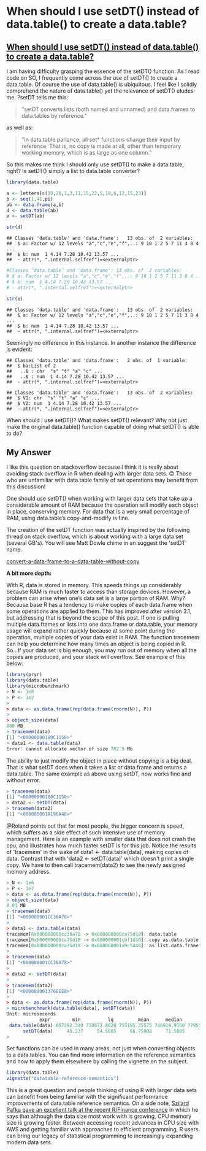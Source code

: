 When should I use setDT() instead of data.table() to create a data.table?
================

[When should I use setDT() instead of data.table() to create a data.table?](https://stackoverflow.com/questions/41917887/when-should-i-use-setdt-instead-of-data-table-to-create-a-data-table)
----------------------------------------------------------------------------------------------------------------------------------------------------------------------------------------------

I am having difficulty grasping the essence of the setDT() function. As I read code on SO, I frequently come across the use of setDT() to create a data.table. Of course the use of data.table() is ubiquitous. I feel like I solidly comprehend the nature of data.table() yet the relevance of setDT() eludes me. ?setDT tells me this:

> "setDT converts lists (both named and unnamed) and data.frames to data.tables by reference."

as well as:

> "In data.table parlance, all set\* functions change their input by reference. That is, no copy is made at all, other than temporary working memory, which is as large as one column."

So this makes me think I should only use setDT() to make a data.table, right? Is setDT() simply a list to data.table converter?

``` r
library(data.table)

a <- letters[c(19,20,1,3,11,15,22,5,18,6,12,15,23)]
b <- seq(1,41,pi)
ab <- data.frame(a,b)
d <- data.table(ab)
e <- setDT(ab)

str(d)
```

    ## Classes 'data.table' and 'data.frame':   13 obs. of  2 variables:
    ##  $ a: Factor w/ 12 levels "a","c","e","f",..: 9 10 1 2 5 7 11 3 8 4 ...
    ##  $ b: num  1 4.14 7.28 10.42 13.57 ...
    ##  - attr(*, ".internal.selfref")=<externalptr>

``` r
#Classes ‘data.table’ and 'data.frame': 13 obs. of  2 variables:
# $ a: Factor w/ 12 levels "a","c","e","f",..: 9 10 1 2 5 7 11 3 8 4 ...
# $ b: num  1 4.14 7.28 10.42 13.57 ...
# - attr(*, ".internal.selfref")=<externalptr>

str(e)
```

    ## Classes 'data.table' and 'data.frame':   13 obs. of  2 variables:
    ##  $ a: Factor w/ 12 levels "a","c","e","f",..: 9 10 1 2 5 7 11 3 8 4 ...
    ##  $ b: num  1 4.14 7.28 10.42 13.57 ...
    ##  - attr(*, ".internal.selfref")=<externalptr>

Seemingly no difference in this instance. In another instance the difference is evident:

    ## Classes 'data.table' and 'data.frame':   2 obs. of  1 variable:
    ##  $ ba:List of 2
    ##   ..$ : chr  "s" "t" "a" "c" ...
    ##   ..$ : num  1 4.14 7.28 10.42 13.57 ...
    ##  - attr(*, ".internal.selfref")=<externalptr>

    ## Classes 'data.table' and 'data.frame':   13 obs. of  2 variables:
    ##  $ V1: chr  "s" "t" "a" "c" ...
    ##  $ V2: num  1 4.14 7.28 10.42 13.57 ...
    ##  - attr(*, ".internal.selfref")=<externalptr>

When should I use setDT()? What makes setDT() relevant? Why not just make the original data.table() function capable of doing what setDT() is able to do?

My Answer
---------

I like this question on stackoverflow because I think it is really about avoiding stack overflow in R when dealing with larger data sets. 😊 Those who are unfamiliar with data.table family of set operations may benefit from this discussion!

One should use setDT() when working with larger data sets that take up a considerable amount of RAM because the operation will modify each object in place, conserving memory. For data that is a very small percentage of RAM, using data.table’s copy-and-modify is fine.

The creation of the setDT function was actually inspired by the following thread on stack overflow, which is about working with a large data set (several GB's). You will see Matt Dowle chime in an suggest the 'setDT' name.

[convert-a-data-frame-to-a-data-table-without-copy](https://stackoverflow.com/questions/20345022/convert-a-data-frame-to-a-data-table-without-copy)

**A bit more depth:**

With R, data is stored in memory. This speeds things up considerably because RAM is much faster to access than storage devices. However, a problem can arise when one’s data set is a large portion of RAM. Why? Because base R has a tendency to make copies of each data.frame when some operations are applied to them. This has improved after version 3.1, but addressing that is beyond the scope of this post. If one is pulling multiple data.frames or lists into one data.frame or data.table, your memory usage will expand rather quickly because at some point during the operation, multiple copies of your data exist in RAM. The function tracemem can help you determine how many times an object is being copied in R. So...If your data set is big enough, you may run out of memory when all the copies are produced, and your stack will overflow. See example of this below:

``` r
library(pryr)
library(data.table)
library(microbenchmark)
> N <- 1e8
> P <- 1e2
> 
> data <- as.data.frame(rep(data.frame(rnorm(N)), P))
> 
> object_size(data)
800 MB
> tracemem(data)
[1] "<00000000180C1150>"
> data1 <- data.table(data)
Error: cannot allocate vector of size 762.9 Mb
```

The ability to just modify the object in place without copying is a big deal. That is what setDT does when it takes a list or data.frame and returns a data.table. The same example as above using setDT, now works fine and without error.

``` r
> tracemem(data)
[1] "<00000000180C1150>"
> data2 <- setDT(data)
> tracemem(data2)
[1] "<000000001A196A48>"
```

@Roland points out that for most people, the bigger concern is speed, which suffers as a side effect of such intensive use of memory management. Here is an example with smaller data that does not crash the cpu, and illustrates how much faster setDT is for this job. Notice the results of 'tracemem' in the wake of data1 &lt;- data.table(data), making copies of data. Contrast that with 'data2 &lt;- setDT(data)' which doesn't print a single copy. We have to then call tracemem(data2) to see the newly assigned memory address.

``` r
> N <- 1e6
> P <- 1e2
> data <- as.data.frame(rep(data.frame(rnorm(N)), P))
> object_size(data)
8.01 MB
> tracemem(data)
[1] "<000000001CC36A78>"
> 
> data1 <- data.table(data)
tracemem[0x000000001cc36a78 -> 0x000000000ca75d18]: data.table 
tracemem[0x000000000ca75d18 -> 0x000000001cbf1d30]: copy as.data.table.data.frame as.data.table data.table 
tracemem[0x000000000ca75d18 -> 0x000000001a9c5448]: as.list.data.frame as.list vapply copy as.data.table.data.frame as.data.table data.table 
> 
> tracemem(data)
[1] "<000000001CC36A78>"
> 
> data2 <- setDT(data)
>  
> tracemem(data2)
[1] "<000000001376EEE8>"
>
> data <- as.data.frame(rep(data.frame(rnorm(N)), P))
> microbenchmark(data.table(data), setDT(data))
Unit: microseconds
            expr        min          lq         mean      median         uq        
 data.table(data) 607392.340 730672.8620 755195.35575 746919.9160 779550.867 
      setDT(data)     48.237     54.5665     66.75908     71.5005     73.724    
> 
```

Set functions can be used in many areas, not just when converting objects to a data.tables. You can find more information on the reference semantics and how to apply them elsewhere by calling the vignette on the subject.

``` r
library(data.table)    
vignette("datatable-reference-semantics")
```

This is a great question and people thinking of using R with larger data sets can benefit from being familiar with the significant performance improvements of data.table reference semantics. On a side note, [Szilard Pafka gave an excellent talk at the recent R/Finance conference](https://channel9.msdn.com/Events/RFinance/RFinance-2017/No-Bullshit-Data-Science) in which he says that although the data size most work with is growing, CPU memory size is growing faster. Between accessing recent advances in CPU size with AWS and getting familiar with approaches to efficient programming, R users can bring our legacy of statistical programming to increasingly expanding modern data sets.
